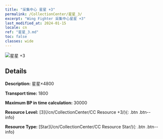 ```yaml
---
title: "采集中心 星星 +3"
permalink: /CollectionCenter/星星_3/
excerpt: "Wing Fighter 采集中心星星 +3"
last_modified_at: 2024-01-15
locale: cn
ref: "星星_3.md"
toc: false
classes: wide
---
```



![星星 +3](/images/cc/CC_Star_3.png)

## Details

  **Description:** 星星×4800

  **Transport time:** 1800

  **Maximum BP in time calculation:** 30000

  **Resource Level:** [3](/cn/CollectionCenter/CC Resource +3/){: .btn .btn--info}

  **Resource Type:** [Star](/cn/CollectionCenter/CC Resource Star/){: .btn .btn--info}

